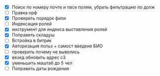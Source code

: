 - [x] Поиск по номеру почте и пвсе полям, убрать фильтрацию по долж  
- [ ] Правка орф  
- [x] Проверить порядок фили  
- [ ] Индексация ролей  
- [x] инструмент для индекса выставления ролей
- [x] Поправить складуш  
- [ ] Встройка в битрик  
- [x] Авторизация польз + самост введеие БИО  
- [ ] проверить почему не вывелись  
- [x] везед обновить адрес с3
- [x] уменьшить маштаб до 5 чел
- [ ] Поправить даты рождения